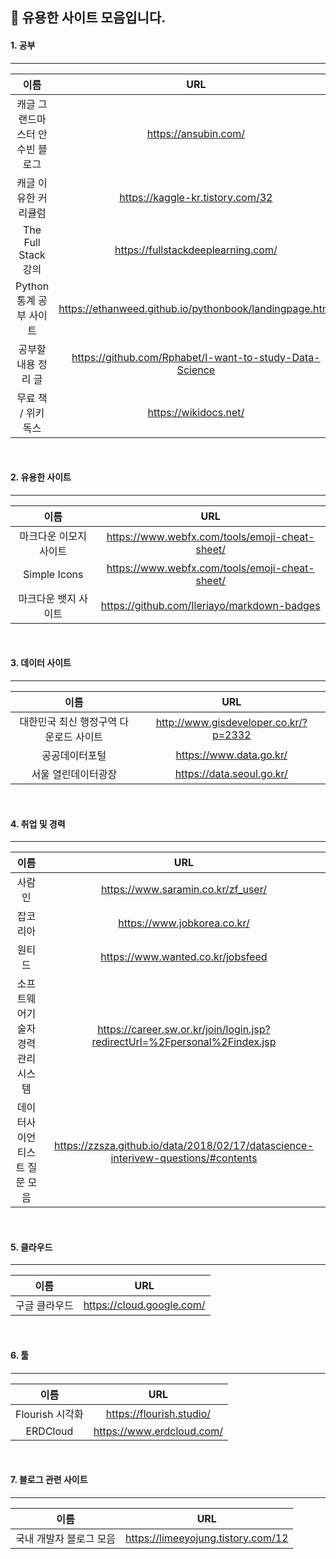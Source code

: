 ## 🎵 유용한 사이트 모음입니다.

#### 1. 공부
---
|이름|URL|
|:---:|:---:|
|캐글 그랜드마스터 안수빈 블로그|<https://ansubin.com/>|
|캐글 이유한 커리큘럼|<https://kaggle-kr.tistory.com/32>|
|The Full Stack 강의|<https://fullstackdeeplearning.com/>|
|Python 통계 공부 사이트|<https://ethanweed.github.io/pythonbook/landingpage.html>|
|공부할 내용 정리 글|<https://github.com/Rphabet/I-want-to-study-Data-Science>|
|무료 책 / 위키독스|<https://wikidocs.net/>|
<br/>

#### 2. 유용한 사이트
---
|이름|URL|
|:---:|:---:|
|마크다운 이모지 사이트|<https://www.webfx.com/tools/emoji-cheat-sheet/>|
|Simple Icons|<https://www.webfx.com/tools/emoji-cheat-sheet/>|
|마크다운 뱃지 사이트|<https://github.com/Ileriayo/markdown-badges>|
<br/>

#### 3. 데이터 사이트
---
|이름|URL|
|:---:|:---:|
|대한민국 최신 행정구역 다운로드 사이트|<http://www.gisdeveloper.co.kr/?p=2332>|
|공공데이터포털|<https://www.data.go.kr/>|
|서울 열린데이터광장|<https://data.seoul.go.kr/>|
<br/>

#### 4. 취업 및 경력
---
|이름|URL|
|:---:|:---:|
|사람인|<https://www.saramin.co.kr/zf_user/>|
|잡코리아|<https://www.jobkorea.co.kr/>|
|원티드|<https://www.wanted.co.kr/jobsfeed>|
|소프트웨어기술자 경력관리시스템|<https://career.sw.or.kr/join/login.jsp?redirectUrl=%2Fpersonal%2Findex.jsp>|
|데이터사이언티스트 질문 모음|<https://zzsza.github.io/data/2018/02/17/datascience-interivew-questions/#contents>|
<br/>

#### 5. 클라우드
---
|이름|URL|
|:---:|:---:|
|구글 클라우드|<https://cloud.google.com/>|
<br/>

#### 6. 툴
---
|이름|URL|
|:---:|:---:|
|Flourish 시각화|<https://flourish.studio/>|
|ERDCloud|<https://www.erdcloud.com/>|
<br/>

#### 7. 블로그 관련 사이트
---
|이름|URL|
|:---:|:---:|
|국내 개발자 블로그 모음|<https://limeeyojung.tistory.com/12>|
<br/>
